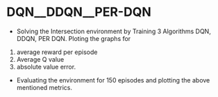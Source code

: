# DQN__DDQN__PER-DQN

* Solving the Intersection environment by Training 3 Algorithms DQN, DDQN, PER DQN. Ploting the graphs for 
1. average reward per episode
2. Average Q value
3. absolute value error.

* Evaluating the environment for 150 episodes and plotting the above mentioned metrics.
